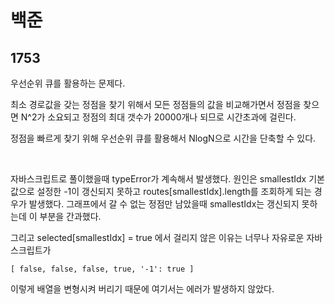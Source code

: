 # 백준

## 1753

우선순위 큐를 활용하는 문제다.

최소 경로값을 갖는 정점을 찾기 위해서 모든 정점들의 값을 비교해가면서 정점을 찾으면 N^2가 소요되고 정점의 최대 갯수가 20000개나 되므로 시간초과에 걸린다.

정점을 빠르게 찾기 위해 우선순위 큐를 활용해서 NlogN으로 시간을 단축할 수 있다.

<br>

자바스크립트로 풀이했을때 typeError가 계속해서 발생했다. 원인은 smallestIdx 기본값으로 설정한 -1이 갱신되지 못하고 routes[smallestIdx].length를 조회하게 되는 경우가 발생했다. 그래프에서 갈 수 없는 정점만 남았을때 smallestIdx는 갱신되지 못하는데 이 부분을 간과했다.

그리고 selected[smallestIdx] = true 에서 걸리지 않은 이유는 너무나 자유로운 자바스크립트가

```
[ false, false, false, true, '-1': true ]
```

이렇게 배열을 변형시켜 버리기 때문에 여기서는 에러가 발생하지 않았다.
